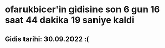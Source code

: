 # ofarukbicer'in gidisine son 6 gun 16 saat 44 dakika 19 saniye kaldi

## Gidis tarihi: 30.09.2022 :(